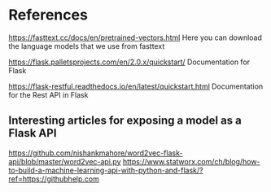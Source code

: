 # References
https://fasttext.cc/docs/en/pretrained-vectors.html
Here you can download the language models that we use from fasttext

https://flask.palletsprojects.com/en/2.0.x/quickstart/
Documentation for Flask

https://flask-restful.readthedocs.io/en/latest/quickstart.html
Documentation for the Rest API in Flask

## Interesting articles for exposing a model as a Flask API
https://github.com/nishankmahore/word2vec-flask-api/blob/master/word2vec-api.py
https://www.statworx.com/ch/blog/how-to-build-a-machine-learning-api-with-python-and-flask/?ref=https://githubhelp.com
